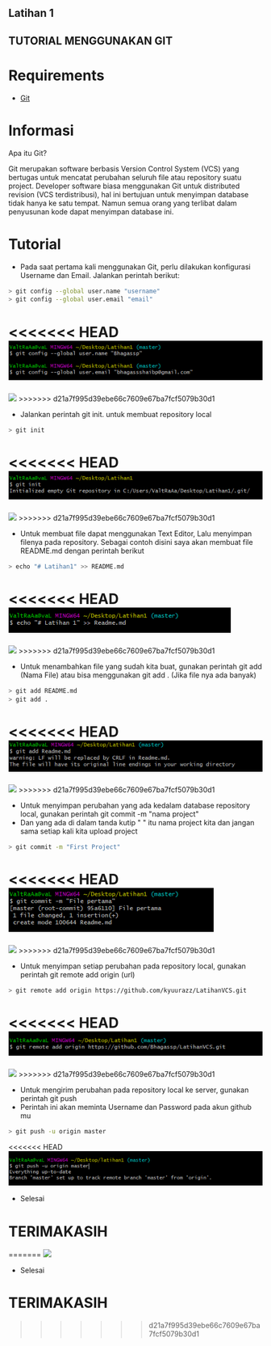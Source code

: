 ## Latihan 1
## TUTORIAL MENGGUNAKAN GIT

# Requirements
- [Git](https://git-scm.com/download)

# Informasi
Apa itu Git?
<p>
Git merupakan software berbasis Version Control System (VCS) yang bertugas untuk mencatat perubahan seluruh file atau repository suatu project. Developer software biasa menggunakan Git untuk distributed revision (VCS terdistribusi), hal ini bertujuan untuk menyimpan database tidak hanya ke satu tempat. Namun semua orang yang terlibat dalam penyusunan kode dapat menyimpan database ini.
</p>

# Tutorial
- Pada saat pertama kali menggunakan Git, perlu dilakukan konfigurasi
Username dan Email. Jalankan perintah berikut:
```bash
> git config --global user.name "username"
> git config --global user.email "email"
```
<<<<<<< HEAD
![gambar1](Screenshoot/1.png)
=======
<img src="https://user-images.githubusercontent.com/92350818/137706412-ed0da6a8-f4f9-4589-8c6e-068c62497d77.png">
>>>>>>> d21a7f995d39ebe66c7609e67ba7fcf5079b30d1

- Jalankan perintah git init. untuk membuat repository local
```bash
> git init
```
<<<<<<< HEAD
![gambar2](Screenshoot/2.png)
=======
<img src="https://user-images.githubusercontent.com/92350818/137707325-eebaf827-1f36-4b4a-be59-916c2bd2d3b8.png">
>>>>>>> d21a7f995d39ebe66c7609e67ba7fcf5079b30d1

- Untuk membuat file dapat menggunakan Text Editor, Lalu menyimpan
filenya pada repository. Sebagai contoh disini saya akan membuat file README.md dengan perintah berikut
```bash
> echo "# Latihan1" >> README.md
```
<<<<<<< HEAD
![gambar3](Screenshoot/3.png)
=======
<img src="https://user-images.githubusercontent.com/92350818/137707461-5f807515-73ba-40d6-b985-0ef67819eb54.png">
>>>>>>> d21a7f995d39ebe66c7609e67ba7fcf5079b30d1

- Untuk menambahkan file yang sudah kita buat, gunakan perintah git add (Nama File) atau bisa menggunakan git add . (Jika file nya ada banyak)
```bash
> git add README.md
> git add .
```
<<<<<<< HEAD
![gambar4](Screenshoot/4.png)
=======
<img src="https://user-images.githubusercontent.com/92350818/137708550-695a32b7-b6f4-46d9-bc25-51f6f8c1a5d1.png">
>>>>>>> d21a7f995d39ebe66c7609e67ba7fcf5079b30d1

- Untuk menyimpan perubahan yang ada kedalam database repository
local, gunakan perintah git commit -m "nama project"
- Dan yang ada di dalam tanda kutip " " itu nama project kita dan jangan sama setiap kali kita upload project
```bash
> git commit -m "First Project"
```
<<<<<<< HEAD
![gambar5](Screenshoot/5.png)
=======
<img src="https://user-images.githubusercontent.com/92350818/137708995-bae1b261-6e55-4599-be38-5c2de7c987cb.png">
>>>>>>> d21a7f995d39ebe66c7609e67ba7fcf5079b30d1

- Untuk menyimpan setiap perubahan pada repository local, gunakan perintah git remote add origin (url)
```bash
> git remote add origin https://github.com/kyuurazz/LatihanVCS.git
```
<<<<<<< HEAD
![gambar6](Screenshoot/6.png)
=======
<img src="https://user-images.githubusercontent.com/92350818/137709107-0db3858d-fc30-419e-b157-3aee60ff1fe9.png">
>>>>>>> d21a7f995d39ebe66c7609e67ba7fcf5079b30d1

- Untuk mengirim perubahan pada repository local ke server, gunakan perintah git push
- Perintah ini akan meminta Username dan Password pada akun github mu
```bash
> git push -u origin master
```
<<<<<<< HEAD
![gambar7](Screenshoot/7.png)

- Selesai

# TERIMAKASIH
=======
<img src="https://user-images.githubusercontent.com/92350818/137709168-6d3179ea-dea5-469b-8832-de67263a9320.png">

- Selesai

# TERIMAKASIH
>>>>>>> d21a7f995d39ebe66c7609e67ba7fcf5079b30d1
